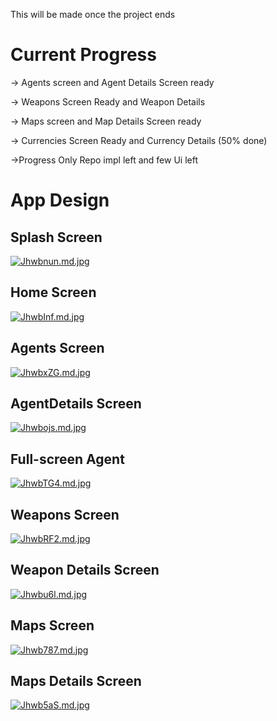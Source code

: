 This will be made once the project ends 

# Current Progress
-> Agents screen and Agent Details Screen ready


-> Weapons Screen Ready and Weapon Details 


-> Maps screen and Map Details Screen ready


-> Currencies Screen Ready and Currency Details (50% done)


->Progress Only Repo impl left and few Ui left

# App Design

## Splash Screen 
[![Jhwbnun.md.jpg](https://iili.io/Jhwbnun.md.jpg)](https://freeimage.host/i/Jhwbnun)


## Home Screen
[![JhwbInf.md.jpg](https://iili.io/JhwbInf.md.jpg)](https://freeimage.host/i/JhwbInf)


## Agents Screen
[![JhwbxZG.md.jpg](https://iili.io/JhwbxZG.md.jpg)](https://freeimage.host/i/JhwbxZG)



## AgentDetails Screen
[![Jhwbojs.md.jpg](https://iili.io/Jhwbojs.md.jpg)](https://freeimage.host/i/Jhwbojs)


## Full-screen Agent
[![JhwbTG4.md.jpg](https://iili.io/JhwbTG4.md.jpg)](https://freeimage.host/i/JhwbTG4)


## Weapons Screen
[![JhwbRF2.md.jpg](https://iili.io/JhwbRF2.md.jpg)](https://freeimage.host/i/JhwbRF2)


## Weapon Details Screen
[![Jhwbu6l.md.jpg](https://iili.io/Jhwbu6l.md.jpg)](https://freeimage.host/i/Jhwbu6l)


## Maps Screen
[![Jhwb787.md.jpg](https://iili.io/Jhwb787.md.jpg)](https://freeimage.host/i/Jhwb787)


## Maps Details Screen
[![Jhwb5aS.md.jpg](https://iili.io/Jhwb5aS.md.jpg)](https://freeimage.host/i/Jhwb5aS)
